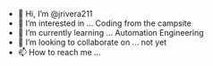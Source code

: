 - 👋 Hi, I’m @jrivera211
- 👀 I’m interested in ... Coding from the campsite
- 🌱 I’m currently learning ... Automation Engineering
- 💞️ I’m looking to collaborate on ... not yet
- 📫 How to reach me ... 

<!---
jrivera211/jrivera211 is a ✨ special ✨ repository because its `README.md` (this file) appears on your GitHub profile.
You can click the Preview link to take a look at your changes.
--->
